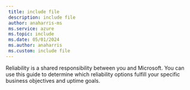 ```yaml
---
 title: include file
 description: include file
 author: anaharris-ms
 ms.service: azure
 ms.topic: include
 ms.date: 05/01/2024
 ms.author: anaharris
 ms.custom: include file
---
```


Reliability is a shared responsibility between you and Microsoft. You can use this guide to determine which reliability options fulfill your specific business objectives and uptime goals. 